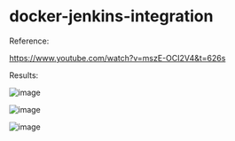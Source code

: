 # docker-jenkins-integration

Reference:

https://www.youtube.com/watch?v=mszE-OCI2V4&t=626s

Results:

![image](https://user-images.githubusercontent.com/58724748/117470218-25884500-af89-11eb-9618-040f380868ea.png)

![image](https://user-images.githubusercontent.com/58724748/117470329-42247d00-af89-11eb-8ef4-7bbceb2281b3.png)

![image](https://user-images.githubusercontent.com/58724748/117470116-08ec0d00-af89-11eb-89de-ae784182c9e0.png)
